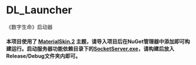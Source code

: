 # DL_Launcher
《数字生命》启动器
#### 本项目使用了 [MaterialSkin.2](https://www.nuget.org/packages/MaterialSkin.2/) 主题，请导入项目后在NuGet管理器中添加即可构建运行。启动服务器功能依赖目录下的[SocketServer.exe](https://github.com/zixiiu/Digital_Life_Server)，请构建后放入Release/Debug文件夹内即可。
